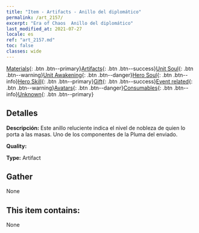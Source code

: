 ```yaml
---
title: "Item - Artifacts - Anillo del diplomático"
permalink: /art_2157/
excerpt: "Era of Chaos  Anillo del diplomático"
last_modified_at: 2021-07-27
locale: es
ref: "art_2157.md"
toc: false
classes: wide
---
```

 [Materials](/ItemsES/){: .btn .btn--primary}[Artifacts](/ItemsES/Artifacts/){: .btn .btn--success}[Unit Soul](/ItemsES/UnitSoul/){: .btn .btn--warning}[Unit Awakening](/ItemsES/UnitAwakening/){: .btn .btn--danger}[Hero Soul](/ItemsES/HeroSoul/){: .btn .btn--info}[Hero Skill](/ItemsES/HeroSkill/){: .btn .btn--primary}[Gift](/ItemsES/Gift/){: .btn .btn--success}[Event related](/ItemsES/Events/){: .btn .btn--warning}[Avatars](/ItemsES/Avatars/){: .btn .btn--danger}[Consumables](/ItemsES/Consumables/){: .btn .btn--info}[Unknown](/ItemsES/Unknown/){: .btn .btn--primary}

## Detalles
 **Descripción:** Este anillo reluciente indica el nivel de nobleza de quien lo porta a las masas. Uno de los componentes de la Pluma del enviado.

 **Quality:** 

 **Type:** Artifact

## Gather

  None

## This item contains:

  None

